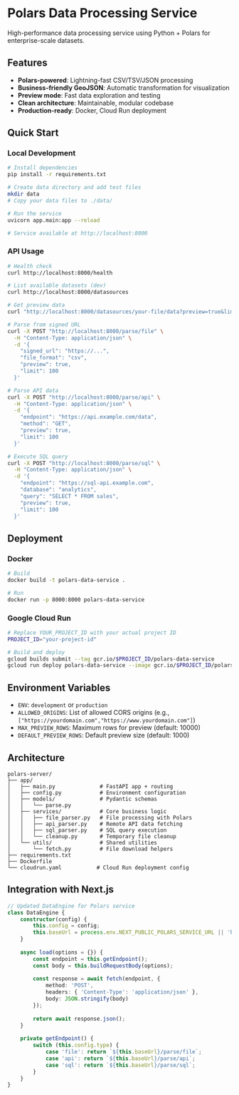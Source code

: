 # Polars Data Processing Service

High-performance data processing service using Python + Polars for enterprise-scale datasets.

## Features

- **Polars-powered**: Lightning-fast CSV/TSV/JSON processing
- **Business-friendly GeoJSON**: Automatic transformation for visualization
- **Preview mode**: Fast data exploration and testing
- **Clean architecture**: Maintainable, modular codebase
- **Production-ready**: Docker, Cloud Run deployment

## Quick Start

### Local Development

```bash
# Install dependencies
pip install -r requirements.txt

# Create data directory and add test files
mkdir data
# Copy your data files to ./data/

# Run the service
uvicorn app.main:app --reload

# Service available at http://localhost:8000
```

### API Usage

```bash
# Health check
curl http://localhost:8000/health

# List available datasets (dev)
curl http://localhost:8000/datasources

# Get preview data
curl "http://localhost:8000/datasources/your-file/data?preview=true&limit=100"

# Parse from signed URL
curl -X POST "http://localhost:8000/parse/file" \
  -H "Content-Type: application/json" \
  -d '{
    "signed_url": "https://...",
    "file_format": "csv",
    "preview": true,
    "limit": 100
  }'

# Parse API data
curl -X POST "http://localhost:8000/parse/api" \
  -H "Content-Type: application/json" \
  -d '{
    "endpoint": "https://api.example.com/data",
    "method": "GET",
    "preview": true,
    "limit": 100
  }'

# Execute SQL query
curl -X POST "http://localhost:8000/parse/sql" \
  -H "Content-Type: application/json" \
  -d '{
    "endpoint": "https://sql-api.example.com",
    "database": "analytics",
    "query": "SELECT * FROM sales",
    "preview": true,
    "limit": 100
  }'
```

## Deployment

### Docker

```bash
# Build
docker build -t polars-data-service .

# Run
docker run -p 8000:8000 polars-data-service
```

### Google Cloud Run

```bash
# Replace YOUR_PROJECT_ID with your actual project ID
PROJECT_ID="your-project-id"

# Build and deploy
gcloud builds submit --tag gcr.io/$PROJECT_ID/polars-data-service
gcloud run deploy polars-data-service --image gcr.io/$PROJECT_ID/polars-data-service --platform managed
```

## Environment Variables

- `ENV`: `development` or `production`
- `ALLOWED_ORIGINS`: List of allowed CORS origins (e.g., `["https://yourdomain.com","https://www.yourdomain.com"]`)
- `MAX_PREVIEW_ROWS`: Maximum rows for preview (default: 10000)
- `DEFAULT_PREVIEW_ROWS`: Default preview size (default: 1000)

## Architecture

```
polars-server/
├── app/
│   ├── main.py              # FastAPI app + routing
│   ├── config.py            # Environment configuration
│   ├── models/              # Pydantic schemas
│   │   └── parse.py
│   ├── services/            # Core business logic
│   │   ├── file_parser.py   # File processing with Polars
│   │   ├── api_parser.py    # Remote API data fetching
│   │   ├── sql_parser.py    # SQL query execution
│   │   └── cleanup.py       # Temporary file cleanup
│   └── utils/               # Shared utilities
│       └── fetch.py         # File download helpers
├── requirements.txt
├── Dockerfile
└── cloudrun.yaml           # Cloud Run deployment config
```

## Integration with Next.js

```typescript
// Updated DataEngine for Polars service
class DataEngine {
    constructor(config) {
        this.config = config;
        this.baseUrl = process.env.NEXT_PUBLIC_POLARS_SERVICE_URL || 'http://localhost:8000';
    }
    
    async load(options = {}) {
        const endpoint = this.getEndpoint();
        const body = this.buildRequestBody(options);
        
        const response = await fetch(endpoint, {
            method: 'POST',
            headers: { 'Content-Type': 'application/json' },
            body: JSON.stringify(body)
        });
        
        return await response.json();
    }
    
    private getEndpoint() {
        switch (this.config.type) {
            case 'file': return `${this.baseUrl}/parse/file`;
            case 'api': return `${this.baseUrl}/parse/api`;
            case 'sql': return `${this.baseUrl}/parse/sql`;
        }
    }
}